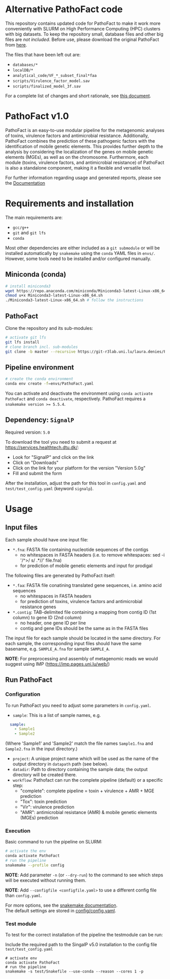 # Alternative PathoFact code

This repository contains updated code for PathoFact to make it work
more conveniently with SLURM on High Performance Computing (HPC)
clusters with big datasets.
To keep the repository small, database files and other big files
are _not included_.
Before use, please download the original PathoFact from
[here](https://gitlab.lcsb.uni.lu/laura.denies/PathoFact).

The files that have been left out are:

 - `databases/*`  
 - `localDB/*`  
 - `analytical_code/VF_*_subset_final*faa`  
 - `scripts/Virulence_factor_model.sav`  
 - `scripts/finalized_model_3f.sav`

For a complete list of changes and short rationale, see
[this document](Changes_made.md).

# PathoFact v1.0 

PathoFact is an easy-to-use modular pipeline for the metagenomic analyses of toxins, virulence factors and antimicrobial resistance. 
Additionally, PathoFact combines the prediction of these pathogenic factors with the identification of mobile genetic elements. 
This provides further depth to the analysis by considering the localization of the genes on mobile genetic elements (MGEs), as well as on the chromosome. 
Furthermore, each module (toxins, virulence factors, and antimicrobial resistance) of PathoFact is also a standalone component, making it a flexible and versatile tool. 

For further information regarding usage and generated reports, please see the [Documentation](https://git-r3lab.uni.lu/laura.denies/PathoFact/-/wikis/home)

# Requirements and installation

The main requirements are:
- `gcc/g++`
- `git` and `git lfs`
- `conda`

Most other dependencies are either included as a `git submodule` or will be installed automatically by `snakemake` using the `conda` YAML files in `envs/`.
However, some tools need to be installed and/or configured manually.


## Miniconda (conda)

```bash
# install miniconda3
wget https://repo.anaconda.com/miniconda/Miniconda3-latest-Linux-x86_64.sh
chmod u+x Miniconda3-latest-Linux-x86_64.sh
./Miniconda3-latest-Linux-x86_64.sh # follow the instructions
```

## PathoFact

Clone the repository and its sub-modules:

```bash
# activate git lfs
git lfs install
# clone branch incl. sub-modules
git clone -b master --recursive https://git-r3lab.uni.lu/laura.denies/PathoFact.git
```

## Pipeline environment

```bash
# create the conda environment
conda env create -f=envs/PathoFact.yaml
```

You can activate and deactivate the environment using `conda activate PathoFact` and `conda deactivate`, respectively. PathoFact requires a `snakemake version >= 5.5.4`.

## Dependency: `SignalP`

Required version: `5.0`

To download the tool you need to submit a request at https://services.healthtech.dtu.dk/:

- Look for "SignalP" and click on the link
- Click on "Downloads"
- Click on the link for your platform for the version "Version 5.0g"
- Fill and submit the form

After the installation, adjust the path for this tool in `config.yaml` and `test/test_config.yaml` (keyword `signalp`).

# Usage

## Input files

Each sample should have one input file:

- `*.fna`: FASTA file containing nucleotide sequences of the contigs
    - no whitespaces in FASTA headers (i.e. to remove whitespaces: sed -i '/^>/ s/ .*//' file.fna)
    - for prediction of mobile genetic elements and input for prodigal

The following files are generated by PathoFact itself:

- `*.faa`: FASTA file conatining translated gene sequences, i.e. amino acid sequences
    - no whitespaces in FASTA headers
    - for prediction of toxins, virulence factors and antimicrobial resistance genes
- `*.contig`: TAB-delimited file containing a mapping from contig ID (1st column) to gene ID (2nd column)
    - no header, one gene ID per line
    - contig and gene IDs should be the same as in the FASTA files

The input file for each sample should be located in the same directory.
For each sample, the corresponding input files should have the same basename, e.g. `SAMPLE_A.fna` for sample `SAMPLE_A`.

**NOTE**: For preprocessing and assembly of metagenomic reads we would suggest using IMP (https://imp.pages.uni.lu/web/)

## Run PathoFact

### Configuration

To run PathoFact you need to adjust some parameters in `config.yaml`.

- `sample`: This is a list of sample names, e.g.

```yaml
  sample:
    - Sample1
    - Sample2
```

(Where 'Sample1' and 'Sample2' match the file names
`Sample1.fna` and `Sample2.fna` in the input directory.)

- `project`: A unique project name which will be used as the name of the output directory in `datapath` path (see below).
- `datadir`: Path to directory containing the sample data; the output directory will be created there.
- `workflow`: Pathofact can run the complete pipeline (default) or a specific step:
    - "complete": complete pipeline = toxin + virulence + AMR + MGE prediction
    - "Tox": toxin prediction
    - "Vir": virulence prediction
    - "AMR": antimicrobial resistance (AMR) & mobile genetic elements (MGEs) prediction

### Execution

Basic command to run the pipeline on SLURM:

```bash
# activate the env
conda activate PathoFact
# run the pipeline
snakemake --profile config
```

**NOTE**: Add parameter `-n` (or `--dry-run`) to the command to see which steps will be executed without running them.

**NOTE**: Add `--configfile <configfile.yaml>` to use a different config file than `config.yaml`. 

For more options, see the [snakemake documentation](https://snakemake.readthedocs.io/en/stable/index.html).  
The default settings are stored in [config/config.yaml](config/config.yaml).


### Test module

To test for the correct installation of the pipeline the testmodule can be run:

Include the required path to the SingalP v5.0 installation to the config file `test/test_config.yaml`

```
# activate env
conda activate PathoFact
# run the pipeline
snakemake -s test/Snakefile --use-conda --reason --cores 1 -p
```
